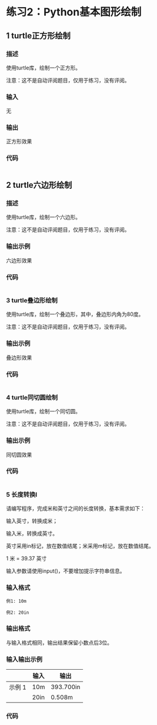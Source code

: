 # 练习2：Python基本图形绘制

## 1 turtle正方形绘制

### 描述

使用turtle库，绘制一个正方形。

注意：这不是自动评阅题目，仅用于练习，没有评阅。

### 输入

无

### 输出

正方形效果

### 代码

```python


```

## 2 turtle六边形绘制

### 描述

使用turtle库，绘制一个六边形。

注意：这不是自动评阅题目，仅用于练习，没有评阅。

### 输出示例

六边形效果

### 代码

```python

```

### 3 turtle叠边形绘制

使用turtle库，绘制一个叠边形，其中，叠边形内角为80度。

注意：这不是自动评阅题目，仅用于练习，没有评阅。

### 输出示例

叠边形效果

### 代码

```python

```


### 4 turtle同切圆绘制

使用turtle库，绘制一个同切圆。

注意：这不是自动评阅题目，仅用于练习，没有评阅。

### 输出示例

同切圆效果

### 代码

```python

```

### 5 长度转换I

请编写程序，完成米和英寸之间的长度转换，基本需求如下：

输入英寸，转换成米；

输入米，转换成英寸。

英寸采用in标记，放在数值结尾；米采用m标记，放在数值结尾。

1 米 = 39.37 英寸

输入参数请使用input()，不要增加提示字符串信息。

### 输入格式

```
例1: 10m

例2: 20in

```

### 输出格式

与输入格式相同，输出结果保留小数点后3位。

### 输入输出示例

||输入|输出|
|------|------|------|
|示例 1|10m|393.700in |
|| 20in|0.508m|

### 代码

```python

```
